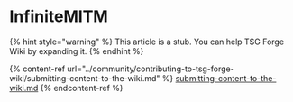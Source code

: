 # InfiniteMITM

{% hint style="warning" %}
This article is a stub. You can help TSG Forge Wiki by expanding it.
{% endhint %}

{% content-ref url="../community/contributing-to-tsg-forge-wiki/submitting-content-to-the-wiki.md" %}
[submitting-content-to-the-wiki.md](../community/contributing-to-tsg-forge-wiki/submitting-content-to-the-wiki.md)
{% endcontent-ref %}

